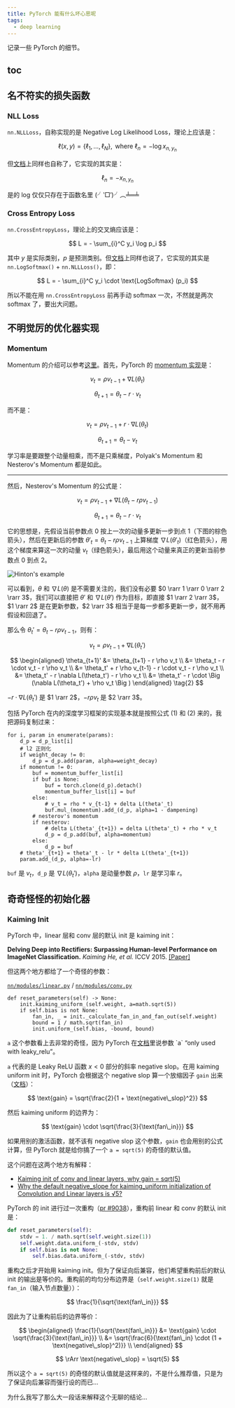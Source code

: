 ```yaml
---
title: PyTorch 能有什么坏心思呢
tags:
  - deep learning
---
```


记录一些 PyTorch 的细节。

## toc

## 名不符实的损失函数

### NLL Loss

`nn.NLLLoss`，自称实现的是 Negative Log Likelihood Loss，理论上应该是：

$$
\ell (x, y) = \{ \ell_1, \dots, \ell_N \}, \text{ where } \ell_n = - \log x_{n, y_n}
$$

但[文档](https://pytorch.org/docs/stable/generated/torch.nn.NLLLoss.html)上同样也自称了，它实现的其实是：

$$
\ell_n = - x_{n, y_n}
$$

是的 log 仅仅只存在于函数名里 (╯‵□′)╯︵╧═╧

### Cross Entropy Loss

`nn.CrossEntropyLoss`，理论上的交叉熵应该是：

$$
L = - \sum_{i}^C y_i \log p_i
$$

其中 $y$ 是实际类别，$p$ 是预测类别。但[文档](https://pytorch.org/docs/stable/generated/torch.nn.CrossEntropyLoss.html)上同样也说了，它实现的其实是 `nn.LogSoftmax()` + `nn.NLLLoss()`，即：

$$
L = - \sum_{i}^C y_i \cdot \text{LogSoftmax} (p_i)
$$

所以不能在用 `nn.CrossEntropyLoss` 前再手动 softmax 一次，不然就是两次 softmax 了，要出大问题。

## 不明觉厉的优化器实现

### Momentum

Momentum 的介绍可以参考[这里](/post/2020/07/10/messy-notes-nlp/#一阶动量)。首先，PyTorch 的 [momentum 实现](https://github.com/pytorch/pytorch/blob/7a8c64da4d93fef5986aee5ada59289b5387cf8e/torch/optim/functional.py#L143)是：

$$
v_t = \rho v_{t-1} + \nabla L(\theta_t)
$$

$$
\theta_{t+1} = \theta_t - r \cdot v_t
$$

而不是：

$$
v_t = \rho v_{t-1} + r \cdot \nabla L(\theta_t)
$$

$$
\theta_{t+1} = \theta_t - v_t
$$

学习率是要跟整个动量相乘，而不是只乘梯度，Polyak's Momentum 和 Nesterov's Momentum 都是如此。

---

然后，Nesterov's Momentum 的公式是：

$$
v_t = \rho v_{t-1} + \nabla L(\theta_t - r \rho v_{t-1})
$$

$$
\theta_{t+1} = \theta_t - r \cdot v_t
$$

它的思想是，先假设当前参数点 0 按上一次的动量多更新一步到点 1（下图的棕色箭头），然后在更新后的参数 $\theta'_t = \theta_t - r \rho v_{t-1}$ 上算梯度 $\nabla L(\theta'_t)$（红色箭头），用这个梯度来算这一次的动量 $v_t$（绿色箭头），最后用这个动量来真正的更新当前参数点 0 到点 2。

![Hinton's example](/img/posts/zh/2021-01-28/nesterov-momentum-hinton.png) <!-- desc="图片来源：[What's the difference between momentum based gradient descent and Nesterov's accelerated gradient descent?](https://stats.stackexchange.com/questions/179915/whats-the-difference-between-momentum-based-gradient-descent-and-nesterovs-acc)" -->

可以看到，$\theta$ 和 $\nabla L(\theta)$ 是不需要关注的，我们没有必要 $0 \rarr 1 \rarr 0 \rarr 2 \rarr 3$，我们可以直接把 $\theta'$ 和 $\nabla L(\theta')$ 作为目标，即直接 $1 \rarr 2 \rarr 3$，$1 \rarr 2$ 是在更新参数，$2 \rarr 3$ 相当于是每一步都多更新一步，就不用再假设和回退了。

那么令 $\theta_t' = \theta_t - r \rho v_{t-1}$，则有：

$$
v_t = \rho v_{t-1} + \nabla L(\theta_t') \tag{1}
$$

$$
\begin{aligned}
   \theta_{t+1}' &= \theta_{t+1} - r \rho v_t \\
    &= \theta_t - r \cdot v_t - r \rho v_t \\
    &= \theta_t' + r \rho v_{t-1} - r \cdot v_t - r \rho v_t \\
    &= \theta_t' - r \nabla L(\theta_t') - r \rho v_t \\
    &= \theta_t' - r \cdot \Big (\nabla L(\theta_t') + \rho v_t \Big )
\end{aligned}  \tag{2}
$$

$- r \cdot \nabla L(\theta_t')$ 是 $1 \rarr 2$，$- r \rho v_t$ 是 $2 \rarr 3$。

包括 PyTorch 在内的深度学习框架的实现基本就是按照公式 $(1)$ 和 $(2)$ 来的，我把源码复制过来：

```python{13,17,21}
for i, param in enumerate(params):
    d_p = d_p_list[i]
    # l2 正则化
    if weight_decay != 0:
        d_p = d_p.add(param, alpha=weight_decay)
    if momentum != 0:
        buf = momentum_buffer_list[i]
        if buf is None:
            buf = torch.clone(d_p).detach()
            momentum_buffer_list[i] = buf
        else:
            # v_t = rho * v_{t-1} + delta L(theta'_t)
            buf.mul_(momentum).add_(d_p, alpha=1 - dampening)
        # nesterov's momentum
        if nesterov:
            # delta L(theta'_{t+1}) = delta L(theta'_t) + rho * v_t
            d_p = d_p.add(buf, alpha=momentum)
        else:
            d_p = buf
    # theta'_{t+1} = theta'_t - lr * delta L(theta'_{t+1})
    param.add_(d_p, alpha=-lr)
```

`buf` 是 $v_t$，`d_p` 是 $\nabla L(\theta_t')$，`alpha` 是动量参数 $\rho$，`lr` 是学习率 $r$。

## 奇奇怪怪的初始化器

### Kaiming Init

PyTorch 中，linear 层和 conv 层的默认 init 是 kaiming init：

**Delving Deep into Rectifiers: Surpassing Human-level Performance on ImageNet Classification.** _Kaiming He, et al._ ICCV 2015. [[Paper]](https://arxiv.org/pdf/1502.01852.pdf)

但这两个地方都给了一个奇怪的参数：

[`nn/modules/linear.py`](https://github.com/pytorch/pytorch/blob/7a8c64da4d93fef5986aee5ada59289b5387cf8e/torch/nn/modules/linear.py#L86) / [`nn/modules/conv.py`](https://github.com/pytorch/pytorch/blob/7a8c64da4d93fef5986aee5ada59289b5387cf8e/torch/nn/modules/conv.py#L111)

```python{2}
def reset_parameters(self) -> None:
    init.kaiming_uniform_(self.weight, a=math.sqrt(5))
    if self.bias is not None:
        fan_in, _ = init._calculate_fan_in_and_fan_out(self.weight)
        bound = 1 / math.sqrt(fan_in)
        init.uniform_(self.bias, -bound, bound)
```

`a` 这个参数看上去非常的奇怪，因为 PyTorch 在[文档](https://pytorch.org/docs/stable/nn.init.html#torch.nn.init.kaiming_uniform_)里说参数 `a` “only used with leaky_relu”。

`a` 代表的是 Leaky ReLU 函数 $x < 0$ 部分的斜率 negative slop。在用 kaiming uniform init 时，PyTorch 会根据这个 negative slop 算一个放缩因子 `gain` 出来（[文档](https://pytorch.org/docs/stable/nn.init.html#torch.nn.init.calculate_gain)）：

$$
\text{gain} = \sqrt{\frac{2}{1 + \text{negative\_slop}^2}}
$$

然后 kaiming uniform 的边界为：

$$
\text{gain} \cdot \sqrt{\frac{3}{\text{fan\_in}}}
$$

如果用别的激活函数，就不该有 negative slop 这个参数，`gain` 也会用别的公式计算，但 PyTorch 就是给你搞了一个 `a = sqrt(5)` 的奇怪的默认值。

这个问题在这两个地方有解释：

- [Kaiming init of conv and linear layers, why gain = sqrt(5)](https://github.com/pytorch/pytorch/issues/15314)
- [Why the default negative_slope for kaiming_uniform initialization of Convolution and Linear layers is √5?](https://discuss.pytorch.org/t/why-the-default-negative-slope-for-kaiming-uniform-initialization-of-convolution-and-linear-layers-is-5/29290)

PyTorch 的 init 进行过一次重构（[pr #9038](https://github.com/pytorch/pytorch/pull/9038)），重构前 linear 和 conv 的默认 init 是：

```python
def reset_parameters(self):
    stdv = 1. / math.sqrt(self.weight.size(1))
    self.weight.data.uniform_(-stdv, stdv)
    if self.bias is not None:
        self.bias.data.uniform_(-stdv, stdv)
```

重构之后才开始用 kaiming init。但为了保证向后兼容，他们希望重构前后的默认 init 的输出是等价的。重构前的均匀分布边界是（`self.weight.size(1)` 就是 `fan_in`（输入节点数量））：

$$
\frac{1}{\sqrt{\text{fan\_in}}}
$$

因此为了让重构前后的边界等价：

$$
\begin{aligned}
   \frac{1}{\sqrt{\text{fan\_in}}} &= \text{gain} \cdot \sqrt{\frac{3}{\text{fan\_in}}} \\
    &= \sqrt{\frac{6}{\text{fan\_in} \cdot (1 + \text{negative\_slop}^2)}} \\
\end{aligned}
$$

$$
\rArr \text{negative\_slop} = \sqrt{5}
$$

所以这个 `a = sqrt(5)` 的奇怪的默认值就是这样来的，不是什么推荐值，只是为了保证向后兼容而强行设的而已...

为什么我写了那么大一段话来解释这个无聊的结论...
